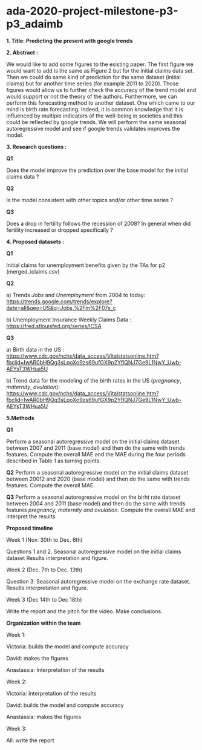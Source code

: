 # ada-2020-project-milestone-p3-p3_adaimb

**1. Title: Predicting the present with google trends**

**2. Abstract :**

We would like to add some figures to the existing paper. The first figure we would want to add is the same as Figure 2 but for the initial claims data set. Then we could do same kind of prediction for the same dataset (initial claims) but for another time series (for example 2011 to 2020). Those figures would allow us to further check the accuracy of the trend model and would support or not the theory of the authors. Furthermore, we can perform this forecasting method to another dataset. One which came to our mind is birth rate forecasting. Indeed, it is common knowledge that it is influenced by multiple indicators of the well-being in societies and this could be reflected by google trends. We will perform the same seasonal autoregressive model and see if google trends validates improves the model.


**3. Research questions :**

**Q1**

Does the model improve the prediction over the base model for the initial claims data ?

**Q2**

Is the model consistent with other topics and/or other time series ?

**Q3**

Does a drop in fertility follows the recession of 2008? In general when did fertility increased or dropped specifically ? 

**4. Proposed datasets :**

**Q1**

Initial claims for unemployment benefits given by the TAs for p2 (merged_iclaims.csv)

**Q2**

a) Trends *Jobs* and *Unemployment* from 2004 to today: https://trends.google.com/trends/explore?date=all&geo=US&q=Jobs,%2Fm%2F07s_c

b) Unemployment Insurance Weekly Claims Data : https://fred.stlouisfed.org/series/ICSA


**Q3**

a) Birth data in the US : https://www.cdc.gov/nchs/data_access/Vitalstatsonline.htm?fbclid=IwAR0bH9Qg3sLpoXo9zs69ufGX9p2YflQNJ7Ge9L1NwY_Uwb-AEYsT3WHua5U 

b) Trend data for the modeling of the birth rates in the US (*pregnancy*, *maternity*, *ovulation*): https://www.cdc.gov/nchs/data_access/Vitalstatsonline.htm?fbclid=IwAR0bH9Qg3sLpoXo9zs69ufGX9p2YflQNJ7Ge9L1NwY_Uwb-AEYsT3WHua5U
 
 **5.Methods**

**Q1**

Perform a seasonal autoregressive model on the initial claims dataset between 2007 and 2011 (base model) and then do the same with trends features. Compute the overall MAE and the MAE during the four periods described in Table 1 as turning points. 

**Q2**
Perform a seasonal autoregressive model on the initial claims dataset between 20012 and 2020 (base model) and then do the same with trends features. Compute the overall MAE.

**Q3**
Perform a seasonal autoregressive model on the birht rate dataset between 2004 and 2011 (base model) and then do the same with trends features *pregnancy, maternity and ovulation*. Compute the overall MAE and interpret the results.


 **Proposed timeline**

Week 1 (Nov. 30th to Dec. 6th)

Questions 1 and 2. Seasonal autoregressive model on the initial claims dataset
Results interpretation and figure.

Week 2 (Dec. 7th to Dec. 13th) 

Question 3. Seasonal autoregressive model on the exchange rate dataset. 
Results interpretation and figure. 

Week 3 (Dec 14th to Dec 18th)

Write the report and the pitch for the video. Make conclusions. 


**Organization within the team**

Week 1: 

Victoria: builds the model and compute accuracy 

David: makes the figures 

Anastassia: Interpretation of the results 

Week 2: 

Victoria: Interpretation of the results 

David: builds the model and compute accuracy 

Anastassia: makes the figures

Week 3: 

All: write the report 

  
